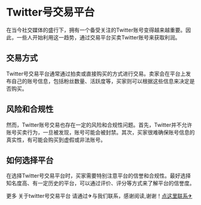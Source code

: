 # Twitter号交易平台

在当今社交媒体的盛行下，拥有一个备受关注的Twitter账号变得越来越重要。因此，一些人开始利用这一趋势，通过交易平台买卖Twitter账号来获取利润。

## 交易方式

Twitter号交易平台通常通过拍卖或直接购买的方式进行交易。卖家会在平台上发布自己的账号信息，包括粉丝数量、活跃度等，买家则可以根据这些信息来决定是否购买。

## 风险和合规性

然而，Twitter账号交易也存在一定的风险和合规性问题。首先，Twitter并不允许账号买卖行为，一旦被发现，账号可能会被封禁。其次，买家很难确保账号信息的真实性，有可能会购买到虚假或非法账号。

## 如何选择平台

在选择Twitter号交易平台时，买家需要特别注意平台的信誉和合规性。最好选择知名度高、有一定历史的平台，可以通过评价、评分等方式来了解平台的信誉度。

更多 关于twitter号交易平台 请通过✈与我们联系，感谢阅读,谢谢！[点这里联系✈](https://b.k02.cc)